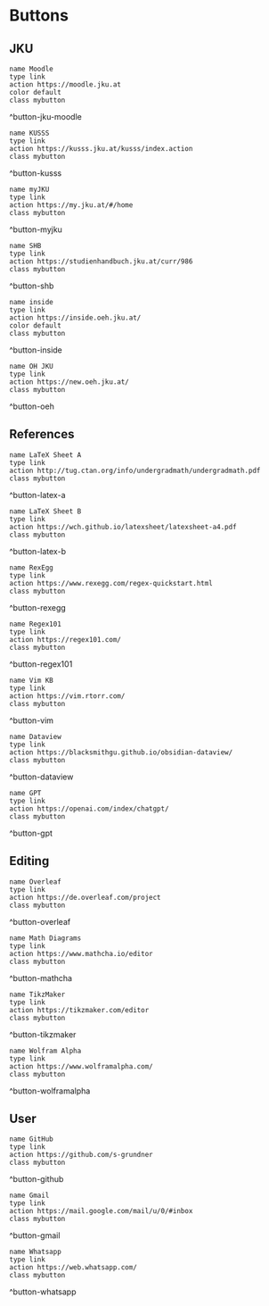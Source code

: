
# Buttons

## JKU

```button
name Moodle
type link
action https://moodle.jku.at
color default
class mybutton
```
^button-jku-moodle

```button
name KUSSS
type link
action https://kusss.jku.at/kusss/index.action
class mybutton
```
^button-kusss

```button
name myJKU
type link
action https://my.jku.at/#/home
class mybutton
```
^button-myjku

```button
name SHB
type link
action https://studienhandbuch.jku.at/curr/986
class mybutton
```
^button-shb

```button
name inside
type link
action https://inside.oeh.jku.at/
color default
class mybutton
```
^button-inside

```button
name ÖH JKU
type link
action https://new.oeh.jku.at/
class mybutton
```
^button-oeh

## References

```button
name LaTeX Sheet A
type link
action http://tug.ctan.org/info/undergradmath/undergradmath.pdf
class mybutton
```
^button-latex-a

```button
name LaTeX Sheet B
type link
action https://wch.github.io/latexsheet/latexsheet-a4.pdf
class mybutton
```
^button-latex-b

```button
name RexEgg
type link
action https://www.rexegg.com/regex-quickstart.html
class mybutton
```
^button-rexegg

```button
name Regex101
type link
action https://regex101.com/
class mybutton
```
^button-regex101

```button
name Vim KB
type link
action https://vim.rtorr.com/
class mybutton
```
^button-vim

```button
name Dataview
type link
action https://blacksmithgu.github.io/obsidian-dataview/
class mybutton
```
^button-dataview

```button
name GPT
type link
action https://openai.com/index/chatgpt/
class mybutton
```
^button-gpt

## Editing

```button
name Overleaf
type link
action https://de.overleaf.com/project
class mybutton
```
^button-overleaf

```button
name Math Diagrams
type link
action https://www.mathcha.io/editor
class mybutton
```
^button-mathcha

```button
name TikzMaker
type link
action https://tikzmaker.com/editor
class mybutton
```
^button-tikzmaker

```button
name Wolfram Alpha
type link
action https://www.wolframalpha.com/
class mybutton
```
^button-wolframalpha

## User


```button
name GitHub
type link
action https://github.com/s-grundner
class mybutton
```
^button-github

```button
name Gmail
type link
action https://mail.google.com/mail/u/0/#inbox
class mybutton
```
^button-gmail

```button
name Whatsapp
type link
action https://web.whatsapp.com/
class mybutton
```
^button-whatsapp